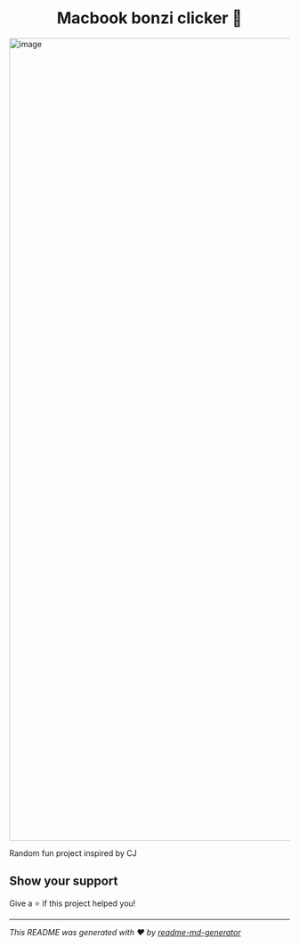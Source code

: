 <h1 align="center">Macbook bonzi clicker 👋</h1>

<img width="1440" alt="image" src="https://user-images.githubusercontent.com/26196076/157316198-730016bf-7818-47f0-8043-5b44f46af7d5.png">

<p>
Random fun project inspired by CJ
</p>

## Show your support

Give a ⭐️ if this project helped you!

---

_This README was generated with ❤️ by [readme-md-generator](https://github.com/kefranabg/readme-md-generator)_
